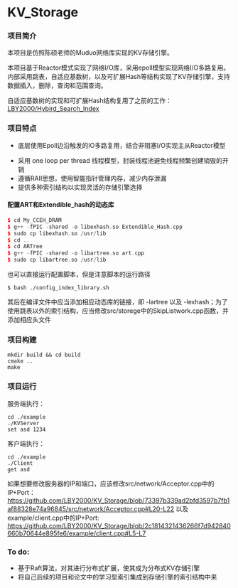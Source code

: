 # KV_Storage
### 项目简介

本项目是仿照陈硕老师的Muduo网络库实现的KV存储引擎。

本项目基于Reactor模式实现了网络I/O库，采用epoll模型实现网络I/O多路复用。内部采用跳表，自适应基数树，以及可扩展Hash等结构实现了KV存储引擎，支持数据插入，删除，查询和范围查询。

自适应基数树的实现和可扩展Hash结构复用了之前的工作：[LBY2000/Hybird_Search_Index](https://github.com/LBY2000/Hybird_Search_Index)

### 项目特点

* 底层使用Epoll边沿触发的IO多路复用，结合非阻塞I/O实现主从Reactor模型

- 采用 one loop per thread 线程模型，封装线程池避免线程频繁创建销毁的开销
- 遵循RAII思想，使用智能指针管理内存，减少内存泄漏
- 提供多种索引结构以实现灵活的存储引擎选择

#### 配置ART和Extendible_hash的动态库

```c++
$ cd My_CCEH_DRAM
$ g++ -fPIC -shared -o libexhash.so Extendible_Hash.cpp
$ sudo cp libexhash.so /usr/lib
$ cd ..
$ cd ARTree
$ g++ -fPIC -shared -o libartree.so art.cpp
$ sudo cp libartree.so /usr/lib
```

也可以直接运行配置脚本，但是注意脚本的运行路径

`````
$ bash ./config_index_library.sh
`````

其后在编译文件中应当添加相应动态库的链接，即 -lartree 以及 -lexhash；为了使用跳表以外的索引结构，应当修改src/storege中的SkipListwork.cpp函数，并添加相应头文件

### 项目构建

`````
mkdir build && cd build
cmake ..
make
`````

### 项目运行

服务端执行：

`````
cd ./example
./KVServer
set asd 1234
`````

客户端执行：

`````
cd ./example
./Client
get asd
`````

如果想要修改服务器的IP和端口，应该修改src/network/Acceptor.cpp中的IP+Port：
https://github.com/LBY2000/KV_Storage/blob/73397b339ad2bfd3597b7fb1af88328e74a96845/src/network/Acceptor.cpp#L20-L22
以及example/client.cpp中的IP+Port:
https://github.com/LBY2000/KV_Storage/blob/2c1814321436266f7d942840660b70644e895fe6/example/client.cpp#L5-L7

### To do:

* 基于Raft算法，对其进行分布式扩展，使其成为分布式KV存储引擎
* 将自己后续的项目和论文中的学习型索引集成到存储引擎的索引结构中来
